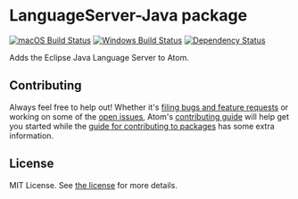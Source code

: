 # LanguageServer-Java package
[![macOS Build Status](https://travis-ci.org/atom/langaugeserver-java.svg?branch=master)](https://travis-ci.org/atom/langaugeserver-java) [![Windows Build Status](https://ci.appveyor.com/api/projects/langaugeserver-java/settings/branch/master?svg=true)](https://ci.appveyor.com/project/Atom/langaugeserver-java/branch/master) [![Dependency Status](https://david-dm.org/atom/langaugeserver-java.svg)](https://david-dm.org/atom/langaugeserver-java)

Adds the Eclipse Java Language Server to Atom.

## Contributing
Always feel free to help out!  Whether it's [filing bugs and feature requests](https://github.com/atom/languageserver-java/issues/new) or working on some of the [open issues](https://github.com/atom/languageserver-java/issues), Atom's [contributing guide](https://github.com/atom/atom/blob/master/CONTRIBUTING.md) will help get you started while the [guide for contributing to packages](https://github.com/atom/atom/blob/master/docs/contributing-to-packages.md) has some extra information.

## License
MIT License.  See [the license](LICENSE.md) for more details.
